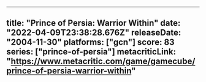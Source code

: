 
---
title: "Prince of Persia: Warrior Within"
date: "2022-04-09T23:38:28.676Z"
releaseDate: "2004-11-30"
platforms: ["gcn"]
score: 83
series: ["prince-of-persia"]
metacriticLink: "https://www.metacritic.com/game/gamecube/prince-of-persia-warrior-within"
---
